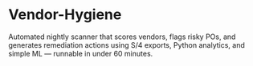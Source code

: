 # Vendor-Hygiene
Automated nightly scanner that scores vendors, flags risky POs, and generates remediation actions using S/4 exports, Python analytics, and simple ML — runnable in under 60 minutes.
